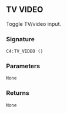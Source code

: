 ## TV VIDEO

Toggle TV/video input.


### Signature

`C4:TV_VIDEO ()`


### Parameters

`None`


### Returns

`None`
